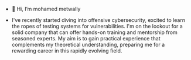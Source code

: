 - 👋 Hi, I’m mohamed metwally

- I've recently started diving into offensive cybersecurity, excited to learn the ropes of testing systems for vulnerabilities. I'm on the lookout for a solid company that can offer hands-on
  training and mentorship from seasoned experts. My aim is to gain practical experience that complements my theoretical understanding, preparing me for a rewarding career in this rapidly evolving field.
